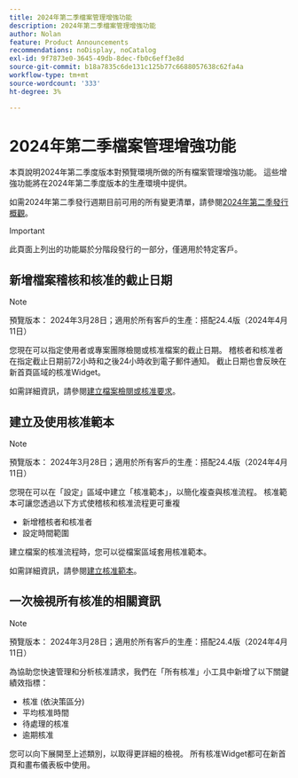 ```yaml
---
title: 2024年第二季檔案管理增強功能
description: 2024年第二季檔案管理增強功能
author: Nolan
feature: Product Announcements
recommendations: noDisplay, noCatalog
exl-id: 9f7873e0-3645-49db-8dec-fb0c6eff3e8d
source-git-commit: b18a7835c6de131c125b77c6688057638c62fa4a
workflow-type: tm+mt
source-wordcount: '333'
ht-degree: 3%

---
```


# 2024年第二季檔案管理增強功能

本頁說明2024年第二季度版本對預覽環境所做的所有檔案管理增強功能。 這些增強功能將在2024年第二季度版本的生產環境中提供。

如需2024年第二季發行週期目前可用的所有變更清單，請參閱[2024年第二季發行概觀](/help/quicksilver/product-announcements/product-releases/24-q2-release-activity/24-q2-release-overview.md)。

>[!IMPORTANT]
>
>此頁面上列出的功能屬於分階段發行的一部分，僅適用於特定客戶。

## 新增檔案稽核和核准的截止日期

>[!NOTE]
>
>預覽版本： 2024年3月28日；適用於所有客戶的生產：搭配24.4版（2024年4月11日）

您現在可以指定使用者或專案團隊檢閱或核准檔案的截止日期。 稽核者和核准者在指定截止日期前72小時和之後24小時收到電子郵件通知。 截止日期也會反映在新首頁區域的核准Widget。

如需詳細資訊，請參閱[建立檔案檢閱或核准要求](/help/quicksilver/review-and-approve-work/document-reviews-and-approvals/manage-document-approvals/create-a-document-approval.md)。

## 建立及使用核准範本

>[!NOTE]
>
>預覽版本： 2024年3月28日；適用於所有客戶的生產：搭配24.4版（2024年4月11日）

您現在可以在「設定」區域中建立「核准範本」，以簡化複查與核准流程。 核准範本可讓您透過以下方式使稽核和核准流程更可重複

* 新增稽核者和核准者
* 設定時間範圍

建立檔案的核准流程時，您可以從檔案區域套用核准範本。

如需詳細資訊，請參閱[建立核准範本](/help/quicksilver/review-and-approve-work/document-reviews-and-approvals/manage-document-approvals/create-approval-template.md)。

## 一次檢視所有核准的相關資訊

>[!NOTE]
>
>預覽版本： 2024年3月28日；適用於所有客戶的生產：搭配24.4版（2024年4月11日）

為協助您快速管理和分析核准請求，我們在「所有核准」小工具中新增了以下關鍵績效指標：

* 核准 (依決策區分)
* 平均核准時間
* 待處理的核准
* 逾期核准

您可以向下展開至上述類別，以取得更詳細的檢視。 所有核准Widget都可在新首頁和畫布儀表板中使用。

